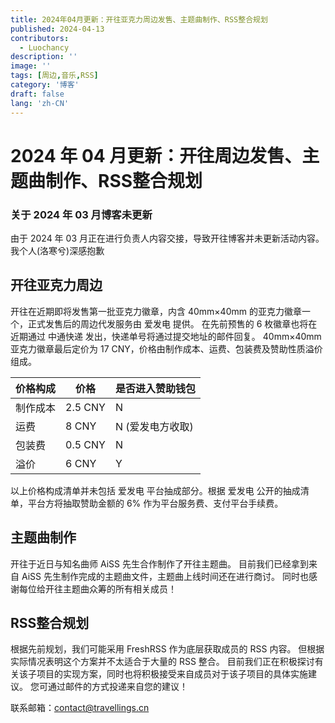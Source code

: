 ```yaml
---
title: 2024年04月更新：开往亚克力周边发售、主题曲制作、RSS整合规划
published: 2024-04-13
contributors:
  - Luochancy
description: ''
image: ''
tags: [周边,音乐,RSS]
category: '博客'
draft: false 
lang: 'zh-CN'
---
```


# 2024 年 04 月更新：开往周边发售、主题曲制作、RSS整合规划

### 关于 2024 年 03 月博客未更新
由于 2024 年 03 月正在进行负责人内容交接，导致开往博客并未更新活动内容。我个人(洛寒兮)深感抱歉

## 开往亚克力周边

开往在近期即将发售第一批亚克力徽章，内含 40mm×40mm 的亚克力徽章一个，正式发售后的周边代发服务由 爱发电 提供。
在先前预售的 6 枚徽章也将在近期通过 中通快递 发出，快递单号将通过提交地址的邮件回复。
40mm×40mm 亚克力徽章最后定价为 17 CNY，价格由制作成本、运费、包装费及赞助性质溢价组成。

| 价格构成 | 价格 | 是否进入赞助钱包 |
|-------|-------|-------|
| 制作成本 | 2.5 CNY | N |
| 运费 | 8 CNY | N (爱发电方收取) |
| 包装费 | 0.5 CNY | N |
| 溢价 | 6 CNY | Y |

以上价格构成清单并未包括 爱发电 平台抽成部分。根据 爱发电 公开的抽成清单，平台方将抽取赞助金额的 6% 作为平台服务费、支付平台手续费。

## 主题曲制作

开往于近日与知名曲师 AiSS 先生合作制作了开往主题曲。
目前我们已经拿到来自 AiSS 先生制作完成的主题曲文件，主题曲上线时间还在进行商讨。
同时也感谢每位给开往主题曲众筹的所有相关成员！

## RSS整合规划

根据先前规划，我们可能采用 FreshRSS 作为底层获取成员的 RSS 内容。
但根据实际情况表明这个方案并不太适合于大量的 RSS 整合。
目前我们正在积极探讨有关该子项目的实现方案，同时也将积极接受来自成员对于该子项目的具体实施建议。
您可通过邮件的方式投递来自您的建议！

联系邮箱：contact@travellings.cn
